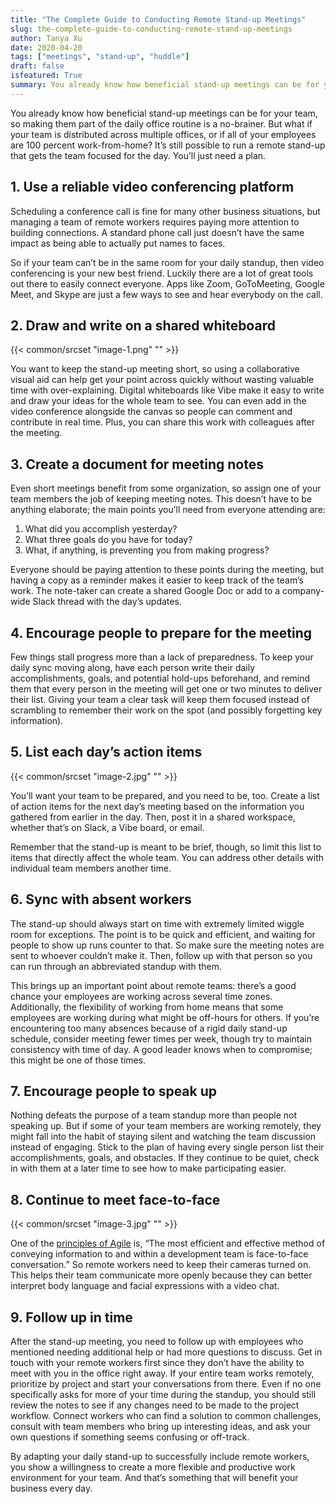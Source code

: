 ```yaml
---
title: "The Complete Guide to Conducting Remote Stand-up Meetings"
slug: the-complete-guide-to-conducting-remote-stand-up-meetings
author: Tanya Xu
date: 2020-04-20
tags: ["meetings", "stand-up", "huddle"]
draft: false
isfeatured: True
summary: You already know how beneficial stand-up meetings can be for your team, but what if your team is distributed across multiple offices?
---
```




You already know how beneficial stand-up meetings can be for your team, so making them part of the daily office routine is a no-brainer. But what if your team is distributed across multiple offices, or if all of your employees are 100 percent work-from-home? It’s still possible to run a remote stand-up that gets the team focused for the day. You’ll just need a plan.


## 1. Use a reliable video conferencing platform

Scheduling a conference call is fine for many other business situations, but managing a team of remote workers requires paying more attention to building connections. A standard phone call just doesn’t have the same impact as being able to actually put names to faces.

So if your team can’t be in the same room for your daily standup, then video conferencing is your new best friend. Luckily there are a lot of great tools out there to easily connect everyone. Apps like Zoom, GoToMeeting, Google Meet, and Skype are just a few ways to see and hear everybody on the call.

## 2. Draw and write on a shared whiteboard
{{< common/srcset "image-1.png" "" >}}


You want to keep the stand-up meeting short, so using a collaborative visual aid can help get your point across quickly without wasting valuable time with over-explaining. Digital whiteboards like Vibe make it easy to write and draw your ideas for the whole team to see. You can even add in the video conference alongside the canvas so people can comment and contribute in real time. Plus, you can share this work with colleagues after the meeting. 

## 3. Create a document for meeting notes

Even short meetings benefit from some organization, so assign one of your team members the job of keeping meeting notes. This doesn’t have to be anything elaborate; the main points you’ll need from everyone attending are:


1. What did you accomplish yesterday?
2. What three goals do you have for today?
3. What, if anything, is preventing you from making progress?

Everyone should be paying attention to these points during the meeting, but having a copy as a reminder makes it easier to keep track of the team’s work. The note-taker can create a shared Google Doc or add to a company-wide Slack thread with the day’s updates.

## 4. Encourage people to prepare for the meeting

Few things stall progress more than a lack of preparedness. To keep your daily sync moving along, have each person write their daily accomplishments, goals, and potential hold-ups beforehand, and remind them that every person in the meeting will get one or two minutes to deliver their list. Giving your team a clear task will keep them focused instead of scrambling to remember their work on the spot (and possibly forgetting key information). 

## 5. List each day’s action items
{{< common/srcset "image-2.jpg" "" >}}


You’ll want your team to be prepared, and you need to be, too. Create a list of action items for the next day’s meeting based on the information you gathered from earlier in the day. Then, post it in a shared workspace, whether that’s on Slack, a Vibe board, or email.

Remember that the stand-up is meant to be brief, though, so limit this list to items that directly affect the whole team. You can address other details with individual team members another time.

## 6. Sync with absent workers

The stand-up should always start on time with extremely limited wiggle room for exceptions. The point is to be quick and efficient, and waiting for people to show up runs counter to that. So make sure the meeting notes are sent to whoever couldn’t make it. Then, follow up with that person so you can run through an abbreviated standup with them.

This brings up an important point about remote teams: there’s a good chance your employees are working across several time zones. Additionally, the flexibility of working from home means that some employees are working during what might be off-hours for others. If you’re encountering too many absences because of a rigid daily stand-up schedule, consider meeting fewer times per week, though try to maintain consistency with time of day. A good leader knows when to compromise; this might be one of those times.

## 7. Encourage people to speak up

Nothing defeats the purpose of a team standup more than people not speaking up. But if some of your team members are working remotely, they might fall into the habit of staying silent and watching the team discussion instead of engaging. Stick to the plan of having every single person list their accomplishments, goals, and obstacles. If they continue to be quiet, check in with them at a later time to see how to make participating easier.

## 8. Continue to meet face-to-face 
{{< common/srcset "image-3.jpg" "" >}}


One of the [principles of Agile](https://www.agilealliance.org/agile101/12-principles-behind-the-agile-manifesto/) is, “The most efficient and effective method of conveying information to and within a development team is face-to-face conversation.” So remote workers need to keep their cameras turned on. This helps their team communicate more openly because they can better interpret body language and facial expressions with a video chat.

## 9. Follow up in time

After the stand-up meeting, you need to follow up with employees who mentioned needing additional help or had more questions to discuss. Get in touch with your remote workers first since they don’t have the ability to meet with you in the office right away. If your entire team works remotely, prioritize by project and start your conversations from there.
Even if no one specifically asks for more of your time during the standup, you should still review the notes to see if any changes need to be made to the project workflow. Connect workers who can find a solution to common challenges, consult with team members who bring up interesting ideas, and ask your own questions if something seems confusing or off-track.

By adapting your daily stand-up to successfully include remote workers, you show a willingness to create a more flexible and productive work environment for your team. And that’s something that will benefit your business every day.
